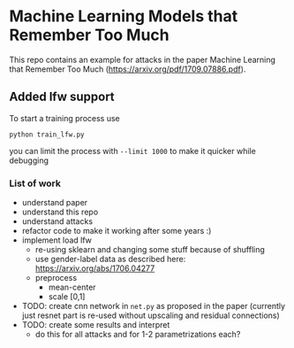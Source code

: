 # Machine Learning Models that Remember Too Much
This repo contains an example for attacks in the paper Machine Learning that Remember Too Much (https://arxiv.org/pdf/1709.07886.pdf). 

## Added lfw support
To start a training process use 

```python train_lfw.py```

you can limit the process with ```--limit 1000``` to make it quicker while debugging 

### List of work
- understand paper
- understand this repo
- understand attacks
- refactor code to make it working after some years :)
- implement load lfw
    - re-using sklearn and changing some stuff because of shuffling
    - use gender-label data as described here: https://arxiv.org/abs/1706.04277
    - preprocess
        - mean-center
        - scale [0,1]
- TODO: create cnn network in `net.py` as proposed in the paper (currently just resnet part is re-used without upscaling and residual connections)
- TODO: create some results and interpret
    - do this for all attacks and for 1-2 parametrizations each?